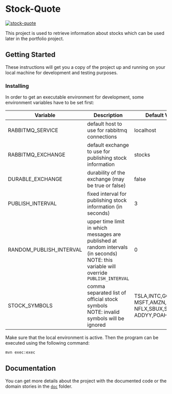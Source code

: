 # Stock-Quote

[![stock-quote](https://github.com/whzinformatik/stocktrader/workflows/stock-quote/badge.svg)][stock-quote_actions]

This project is used to retrieve information about stocks which can be used later in the portfolio project.

## Getting Started

These instructions will get you a copy of the project up and running on your local machine for development and testing purposes.

### Installing

In order to get an executable environment for development, some environment variables have to be set first:

| Variable                | Description                                                                                                                                | Default Value                                                              |
|-------------------------|--------------------------------------------------------------------------------------------------------------------------------------------|----------------------------------------------------------------------------|
| RABBITMQ_SERVICE        | default host to use for rabbitmq connections                                                                                               | localhost                                                                  |
| RABBITMQ_EXCHANGE       | default exchange to use for publishing stock information                                                                                   | stocks                                                                     |
| DURABLE_EXCHANGE        | durability of the exchange (may be true or false)                                                                                          | false                                                                      |
| PUBLISH_INTERVAL        | fixed interval for publishing stock information (in seconds)                                                                               | 3                                                                          |
| RANDOM_PUBLISH_INTERVAL | upper time limit in which messages are published at random intervals (in seconds)<br> NOTE: this variable will override `PUBLISH_INTERVAL` | 0                                                                          |
| STOCK_SYMBOLS           | comma separated list of official stock symbols <br> NOTE: invalid symbols will be ignored                                                  | TSLA,INTC,GOOG,<br>MSFT,AMZN,NVDA,<br>NFLX,SBUX,SAP,<br>ADDYY,POAHF,SAP.DE |


Make sure that the local environment is active. Then the program can be executed using the following command:

```bash
mvn exec:exec
```

## Documentation

You can get more details about the project with the documented code or the domain stories in the [`doc`][documentation] folder.

[stock-quote_actions]: https://github.com/whzinformatik/stocktrader/actions?query=workflow%3Astock-quote
[documentation]: ./../doc
